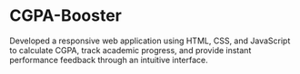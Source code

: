 # CGPA-Booster
Developed a responsive web application using HTML, CSS, and JavaScript to calculate CGPA, track academic progress, and provide instant performance feedback through an intuitive interface.
